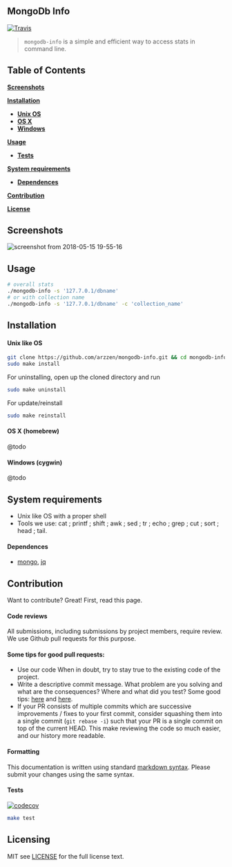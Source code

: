 
## MongoDb Info

[![Travis](https://api.travis-ci.org/arzzen/mongodb-info.svg?branch=master)](https://travis-ci.org/arzzen/mongodb-info) 

> `mongodb-info` is a simple and efficient way to access stats in command line.

## Table of Contents

[**Screenshots**](#screenshots)

[**Installation**](#installation)
* [**Unix OS**](#unix-like-os)
* [**OS X**](#os-x-homebrew)
* [**Windows**](#windows-cygwin)

[**Usage**](#usage)
* [**Tests**](#tests)

[**System requirements**](#system-requirements)
* [**Dependences**](#dependences)

[**Contribution**](#contribution)

[**License**](#licensing)


## Screenshots

![screenshot from 2018-05-15 19-55-16](https://user-images.githubusercontent.com/6382002/40074461-f8f6adb0-5879-11e8-865d-7a6b3168f022.png)


## Usage

```bash
# overall stats
./mongodb-info -s '127.7.0.1/dbname'
# or with collection name
./mongodb-info -s '127.7.0.1/dbname' -c 'collection_name'
```

## Installation

#### Unix like OS

```bash
git clone https://github.com/arzzen/mongodb-info.git && cd mongodb-info
sudo make install
```

For uninstalling, open up the cloned directory and run

```bash
sudo make uninstall
```

For update/reinstall

```bash
sudo make reinstall
```

#### OS X (homebrew)

@todo

#### Windows (cygwin)

@todo

## System requirements

* Unix like OS with a proper shell
* Tools we use: cat ; printf ; shift ; awk ; sed ; tr ; echo ; grep ; cut ; sort ; head ; tail.

#### Dependences

* [mongo](https://docs.mongodb.com/manual/administration/install-on-linux/), [jq](https://stedolan.github.io/jq/download/)

## Contribution 

Want to contribute? Great! First, read this page.

#### Code reviews
All submissions, including submissions by project members, require review. 
We use Github pull requests for this purpose.

#### Some tips for good pull requests:
* Use our code
  When in doubt, try to stay true to the existing code of the project.
* Write a descriptive commit message. What problem are you solving and what
  are the consequences? Where and what did you test? Some good tips:
  [here](http://robots.thoughtbot.com/5-useful-tips-for-a-better-commit-message)
  and [here](https://www.kernel.org/doc/Documentation/SubmittingPatches).
* If your PR consists of multiple commits which are successive improvements /
  fixes to your first commit, consider squashing them into a single commit
  (`git rebase -i`) such that your PR is a single commit on top of the current
  HEAD. This make reviewing the code so much easier, and our history more
  readable.

#### Formatting

This documentation is written using standard [markdown syntax](https://help.github.com/articles/markdown-basics/). Please submit your changes using the same syntax.

#### Tests

[![codecov](https://codecov.io/gh/arzzen/mongodb-info/branch/master/graph/badge.svg)](https://codecov.io/gh/arzzen/mongodb-info)

```bash
make test
```

## Licensing
MIT see [LICENSE][] for the full license text.

   [read this page]: http://github.com/arzzen/mongodb-info/blob/master/docs/CONTRIBUTING.md
   [landing page]: http://arzzen.github.io/mongodb-info
   [LICENSE]: https://github.com/arzzen/mongodb-info/blob/master/LICENSE

